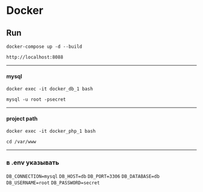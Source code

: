 # Docker

## Run

`docker-compose up -d --build`

`http://localhost:8088`

---

#### mysql
`docker exec -it docker_db_1 bash`

`mysql -u root -psecret`

---

#### project path

`docker exec -it docker_php_1 bash`

`cd /var/www`

---

### в .env указывать
`DB_CONNECTION=mysql`
`DB_HOST=db`
`DB_PORT=3306`
`DB_DATABASE=db`
`DB_USERNAME=root`
`DB_PASSWORD=secret`